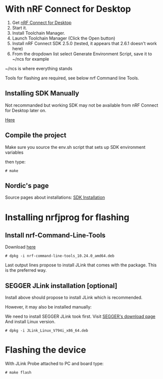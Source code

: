 # With nRF Connect for Desktop
1. Get [nRF Connect for Desktop](https://www.nordicsemi.com/Products/Development-tools/nrf-connect-for-desktop)
2. Start it.
3. Install Toolchain Manager.
4. Launch Toolchain Manager (Click the Open button)
5. Install nRF Connect SDK 2.5.0 (tested, it appears that 2.6.1 doesn't work here)
6. From the dropdown list select Generate Environment Script, save it to ~/ncs for example

~/ncs is where everything stands

Tools for flashing are required, see below nrf Command line Tools.

## Installing SDK Manually

Not recommanded but working SDK may not be available from nRF Connect for Desktop later on.

[Here](https://developer.nordicsemi.com/nRF_Connect_SDK/doc/latest/nrf/installation/install_ncs.html)

## Compile the project

Make sure you source the env.sh script that sets up SDK environment variables

then type:

```
# make
```

## Nordic's page

Source pages about installations:  [SDK Installation ](https://developer.nordicsemi.com/nRF_Connect_SDK/doc/latest/nrf/installation.html)


# Installing nrfjprog for flashing

## Install nrf-Command-Line-Tools

Download [here](https://www.nordicsemi.com/Products/Development-tools/nrf-command-line-tools)

```
# dpkg -i nrf-command-line-tools_10.24.0_amd64.deb
```

Last output lines propose to install JLink that comes with the package. This is the preferred way.

## SEGGER JLink installation [optional]

Install above should propose to install JLink which is recommended.

However, it may also be installed manually:

We need to install SEGGER JLink took first. Visit [SEGGER's download page](https://www.segger.com/downloads/jlink)
And install Linux version.

```
# dpkg -i JLink_Linux_V794i_x86_64.deb
```

# Flashing the device

With JLink Probe attached to PC and board type:

```
# make flash
```
